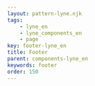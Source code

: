 ```yaml
---
layout: pattern-lyne.njk
tags: 
    - lyne_en
    - lyne_components_en
    - page
key: footer-lyne_en
title: Footer
parent: components-lyne_en
keywords: footer
order: 150
---
```

